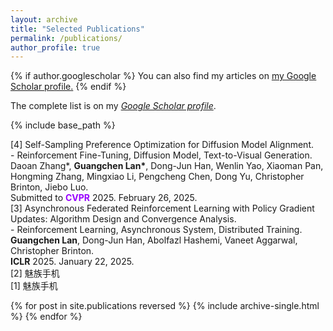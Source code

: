 ```yaml
---
layout: archive
title: "Selected Publications"
permalink: /publications/
author_profile: true
---
```


{% if author.googlescholar %}
  You can also find my articles on <u><a href="{{author.googlescholar}}">my Google Scholar profile</a>.</u>
{% endif %}

The complete list is on my *[Google Scholar profile](https://scholar.google.com/citations?user=0OkYBPQAAAAJ&hl=en&authuser=1)*.

{% include base_path %}

<html>
<head>
<style>
ol {
  counter-reset: num 5;
  list-style: none;
  li::before{
  counter-increment: num -1;
  content: '['counter(num)'] ';
  }
  padding-left: 0;
}
</style>
</head>

<body>
<ol>
    <li>Self-Sampling Preference Optimization for Diffusion Model Alignment. <br />
        - Reinforcement Fine-Tuning, Diffusion Model, Text-to-Visual Generation. <br />
        Daoan Zhang*, <strong>Guangchen Lan*</strong>, Dong-Jun Han, Wenlin Yao, Xiaoman Pan, Hongming Zhang, Mingxiao Li, Pengcheng Chen, Dong Yu, Christopher Brinton, Jiebo Luo. <br />
        Submitted to <font color="#9900FF"><strong>CVPR</strong></font> 2025. February 26, 2025. <br />
    </li>
    <li>Asynchronous Federated Reinforcement Learning with Policy Gradient Updates: Algorithm Design and Convergence Analysis. <br />
        - Reinforcement Learning, Asynchronous System, Distributed Training. <br />
        <strong>Guangchen Lan</strong>, Dong-Jun Han, Abolfazl Hashemi, Vaneet Aggarwal, Christopher Brinton. <br />
        <strong>ICLR</strong> 2025. January 22, 2025. <br />
    </li>
    <li>魅族手机</li>
    <li>魅族手机</li>
</ol>
</body>
</html>

{% for post in site.publications reversed %}
  {% include archive-single.html %}
{% endfor %}
